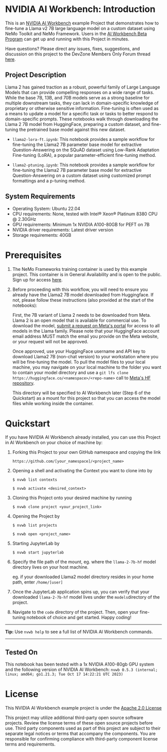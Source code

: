 # NVIDIA AI Workbench: Introduction
This is an [NVIDIA AI Workbench](https://developer.nvidia.com/blog/develop-and-deploy-scalable-generative-ai-models-seamlessly-with-nvidia-ai-workbench/) example Project that demonstrates how to fine-tune a Llama v2 7B large language model on a custom dataset using NeMo Toolkit and NeMo Framework. Users in the [AI Workbench Beta Program](https://developer.nvidia.com/ai-workbench-beta) can get up and running with this Project in minutes. 

Have questions? Please direct any issues, fixes, suggestions, and discussion on this project to the DevZone Members Only Forum thread [here](https://forums.developer.nvidia.com/t/support-workbench-example-project-llama-2-finetune/278375). 

## Project Description
Llama 2 has gained traction as a robust, powerful family of Large Language Models that can provide compelling responses on a wide range of tasks. While the base 7B, 13B, and 70B models serve as a strong baseline for multiple downstream tasks, they can lack in domain-specific knowledge of proprietary or otherwise sensitive information. Fine-tuning is often used as a means to update a model for a specific task or tasks to better respond to domain-specific prompts. These notebooks walk through downloading the Llama 2 7B model from HuggingFace, preparing a custom dataset, and fine-tuning the pretrained base model against this new dataset. 

* ```llama2-lora-ft.ipynb```: This notebook provides a sample workflow for fine-tuning the Llama2 7B parameter base model for extractive Question-Answering on the SQuAD dataset using Low-Rank Adaptation Fine-tuning (LoRA), a popular parameter-efficient fine-tuning method. 

* ```llama2-ptuning.ipynb```: This notebook provides a sample workflow for fine-tuning the Llama2 7B parameter base model for extractive Question-Answering on a custom dataset using customized prompt formattings and a p-tuning method. 

## System Requirements
* Operating System: Ubuntu 22.04
* CPU requirements: None, tested with Intel&reg; Xeon&reg; Platinum 8380 CPU @ 2.30GHz
* GPU requirements: Minimum 1x NVIDIA A100-80GB for PEFT on 7B
* NVIDIA driver requirements: Latest driver version
* Storage requirements: 40GB

# Prerequisites
1. The NeMo Frameworks training container is used by this example project. This container is in General Availability and is open to the public. Sign up for access [here](https://developer.nvidia.com/nemo-framework/join).
2. Before proceeding with this workflow, you will need to ensure you already have the Llama2 7B model downloaded from Huggingface. If not, please follow these instructions (also provided at the start of the notebooks): 
   
   First, the 7B variant of Llama 2 needs to be downloaded from Meta. Llama 2 is an open model that is available for commercial use. To download the model, [submit a request on Meta's portal](https://ai.meta.com/resources/models-and-libraries/llama-downloads/) for access to all models in the Llama family. Please note that your HuggingFace account email address MUST match the email you provide on the Meta website, or your request will not be approved.
   
   Once approved, use your HuggingFace username and API key to download Llama2 7B (non-chat version) to your workstation where you will be fine-tuning the model. To pull the model files to your local machine, you may navigate on your local machine to the folder you want to contain your model directory and use a ```git lfs clone https://huggingface.co/<namespace>/<repo-name>``` call to [Meta's HF repository](https://huggingface.co/meta-llama/llama-2-7b-hf).

   This directory will be specified to AI Workbench later (Step 6 of the Quickstart) as a mount for this project so that you can access the model files while working inside the container. 

# Quickstart
If you have NVIDIA AI Workbench already installed, you can use this Project in AI Workbench on your choice of machine by:
1. Forking this Project to your own GitHub namespace and copying the link

   ```
   https://github.com/[your_namespace]/<project_name>
   ```
   
2. Opening a shell and activating the Context you want to clone into by

   ```
   $ nvwb list contexts
   
   $ nvwb activate <desired_context>
   ```
   
3. Cloning this Project onto your desired machine by running

   ```
   $ nvwb clone project <your_project_link>
   ```
   
4. Opening the Project by

   ```
   $ nvwb list projects
   
   $ nvwb open <project_name>
   ```
   
5. Starting JupyterLab by

   ```
   $ nvwb start jupyterlab
   ```

6. Specify the file path of the mount, eg. where the `llama-2-7b-hf` model directory lives on your host machine.

   eg. if your downloaded Llama2 model directory resides in your home path, enter ```/home/[user]```

7. Once the JupyterLab application spins up, you can verify that your downloaded ```llama-2-7b-hf``` model lives under the ```models```directory of the project.

8. Navigate to the `code` directory of the project. Then, open your fine-tuning notebook of choice and get started. Happy coding!

---
**Tip:** Use ```nvwb help``` to see a full list of NVIDIA AI Workbench commands. 

---

## Tested On
This notebook has been tested with a 1x NVIDIA A100-80gb GPU system and the following version of NVIDIA AI Workbench: ```nvwb 0.5.3 (internal; linux; amd64; go1.21.3; Tue Oct 17 14:22:21 UTC 2023)```

# License
This NVIDIA AI Workbench example project is under the [Apache 2.0 License](https://github.com/nv-edwli/llama-2-finetune/blob/main/LICENSE.txt)

This project may utilize additional third-party open source software projects. Review the license terms of these open source projects before use. Third party components used as part of this project are subject to their separate legal notices or terms that accompany the components. You are responsible for confirming compliance with third-party component license terms and requirements. 
